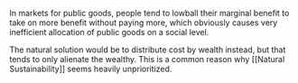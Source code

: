 In markets for public goods, people tend to lowball their marginal benefit to take on more benefit without paying more, which obviously causes very inefficient allocation of public goods on a social level.

The natural solution would be to distribute cost by wealth instead, but that tends to only alienate the wealthy. This is a common reason why [[Natural Sustainability]] seems heavily unprioritized.